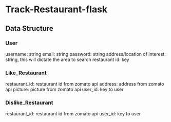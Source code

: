 # Track-Restaurant-flask

## Data Structure

### User
username: string
email: string
password: string
address/location of interest: string, this will dictate the area to search restaurant
id: key

### Like_Restaurant
restaurant_id: restaurant id from zomato api
address: address from zomato api
picture: picture from zomato api
user_id: key to user

### Dislike_Restaurant
restaurant_id: restaurant id from zomato api
user_id: key to user

